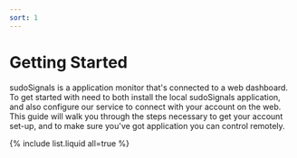 ```yaml
---
sort: 1
---
```


# Getting Started

sudoSignals is a application monitor that's connected to a web dashboard. To get started with need to both install the local sudoSignals application, and also configure our service to connect with your account on the web. This guide will walk you through the steps necessary to get your account set-up, and to make sure you've got application you can control remotely. 

{% include list.liquid all=true %}
